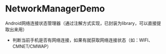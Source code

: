 # NetworkManagerDemo
Android网络连接状态管理器（通过注解方式实现，已封装为library，可以直接提取出来用）


- 判断当前手机是否有网络连接，如果有就获取网络连接状态（如：WIFI、CMNET/CMWAP）
